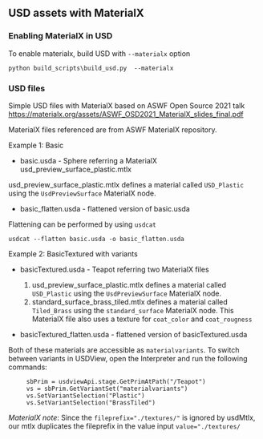 ## USD assets with MaterialX

### Enabling MaterialX in USD

To enable materialx, build USD with `--materialx` option

```python build_scripts\build_usd.py  --materialx ```

### USD files
Simple USD files with MaterialX based on ASWF Open Source 2021 talk
https://materialx.org/assets/ASWF_OSD2021_MaterialX_slides_final.pdf

MaterialX files referenced are from ASWF MaterialX repository.

Example 1: Basic
- basic.usda - Sphere referring a MaterialX usd_preview_surface_plastic.mtlx  

usd_preview_surface_plastic.mtlx defines a material called `USD_Plastic` using the `UsdPreviewSurface` MaterialX node.

- basic_flatten.usda - flattened version of basic.usda 

Flattening can be performed by using `usdcat`
``` 
usdcat --flatten basic.usda -o basic_flatten.usda
```

Example 2: BasicTextured with variants
- basicTextured.usda - Teapot referring two MaterialX files
    1. usd_preview_surface_plastic.mtlx defines a material called `USD_Plastic` using the `UsdPreviewSurface` MaterialX node.
    2. standard_surface_brass_tiled.mtlx defines a material called `Tiled_Brass` using the `standard_surface` MaterialX node. This MaterialX file also uses a texture for `coat_color` and `coat_rougness` 

- basicTextured_flatten.usda - flattened version of basicTextured.usda 

 Both of these materials are accessible as `materialvariants`. To switch between variants in USDView, open the Interpreter and run the following commands:
 ``` 
      sbPrim = usdviewApi.stage.GetPrimAtPath("/Teapot")
      vs = sbPrim.GetVariantSet("materialvariants")
      vs.SetVariantSelection("Plastic")
      vs.SetVariantSelection("BrassTiled")
```       

 *MaterialX note*: Since the `fileprefix="./textures/"` is ignored by usdMtlx, our mtlx duplicates the fileprefix in the value input `value="./textures/`
